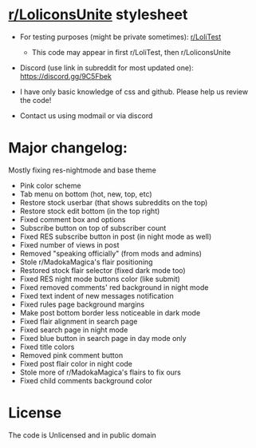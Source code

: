 # [r/LoliconsUnite](https://www.reddit.com/r/loliconsunite/) stylesheet

- For testing purposes (might be private sometimes): [r/LoliTest](https://www.reddit.com/r/LoliTest/)
    - This code may appear in first r/LoliTest, then r/LoliconsUnite
- Discord (use link in subreddit for most updated one): https://discord.gg/9C5Fbek

- I have only basic knowledge of css and github. Please help us review the code!
- Contact us using modmail or via discord

# Major changelog:
Mostly fixing res-nightmode and base theme
- Pink color scheme
- Tab menu on bottom (hot, new, top, etc)
- Restore stock userbar (that shows subreddits on the top)
- Restore stock edit bottom (in the top right)
- Fixed comment box and options
- Subscribe button on top of subscriber count
- Fixed RES subscribe button in post (in night mode as well)
- Fixed number of views in post
- Removed "speaking officially" (from mods and admins)
- Stole r/MadokaMagica's flair positioning
- Restored stock flair selector (fixed dark mode too)
- Fixed RES night mode buttons color (like submit)
- Fixed removed comments' red background in night mode
- Fixed text indent of new messages notification
- Fixed rules page background margins
- Make post bottom border less noticeable in dark mode
- Fixed flair alignment in search page
- Fixed search page in night mode
- Fixed blue button in search page in day mode only
- Fixed title colors
- Removed pink comment button
- Fixed post flair color in night code
- Stole more of r/MadokaMagica's flairs to fix ours
- Fixed child comments background color

# License
The code is Unlicensed and in public domain
